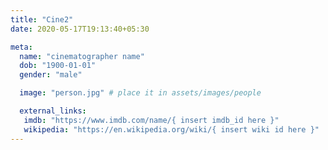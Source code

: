 ```yaml
---
title: "Cine2"
date: 2020-05-17T19:13:40+05:30

meta:
  name: "cinematographer name"
  dob: "1900-01-01"
  gender: "male"

  image: "person.jpg" # place it in assets/images/people

  external_links:
   imdb: "https://www.imdb.com/name/{ insert imdb_id here }"
   wikipedia: "https://en.wikipedia.org/wiki/{ insert wiki id here }"
---
```

